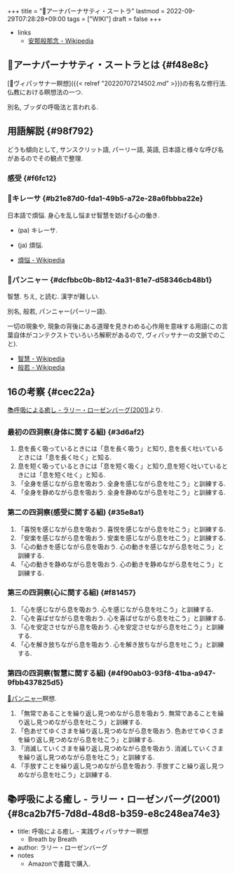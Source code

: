 +++
title = "📝アーナパーナサティ・スートラ"
lastmod = 2022-09-29T07:28:28+09:00
tags = ["WIKI"]
draft = false
+++

-   links
    -   [安那般那念 - Wikipedia](https://ja.wikipedia.org/wiki/%E5%AE%89%E9%82%A3%E8%88%AC%E9%82%A3%E5%BF%B5)


## 📝アーナパーナサティ・スートラとは {#f48e8c}

[📝ヴィパッサナー瞑想]({{< relref "20220707214502.md" >}})の有名な修行法. 仏教における瞑想法の一つ.

別名, ブッダの呼吸法と言われる.


## 用語解説 {#98f792}

どうも傾向として, サンスクリット語, パーリー語, 英語, 日本語と様々な呼び名があるのでその観点で整理.


### 感受 {#f6fc12}


### 📝キレーサ {#b21e87d0-fda1-49b5-a72e-28a6fbbba22e}

日本語で煩悩. 身心を乱し悩ませ智慧を妨げる心の働き.

-   (pa) キレーサ.
-   (ja) 煩悩.

-   [煩悩 - Wikipedia](https://ja.wikipedia.org/wiki/%E7%85%A9%E6%82%A9)


### 📝パンニャー {#dcfbbc0b-8b12-4a31-81e7-d58346cb48b1}

智慧. ちえ, と読む. 漢字が難しい.

別名, 般若, パンニャー(パーリー語).

一切の現象や, 現象の背後にある道理を見きわめる心作用を意味する用語(この言葉自体がコンテクストでいろいろ解釈があるので, ヴィパッサナーの文脈でのこと).

-   [智慧 - Wikipedia](https://ja.wikipedia.org/wiki/%E6%99%BA%E6%85%A7)
-   [般若 - Wikipedia](https://ja.wikipedia.org/wiki/%E8%88%AC%E8%8B%A5)


## 16の考察 {#cec22a}

[📚呼吸による癒し - ラリー・ローゼンバーグ(2001)](#8ca2b7f5-7d8d-48d8-b359-e8c248ea74e3)より.


### 最初の四洞察(身体に関する組) {#3d6af2}

1.  息を長く吸っているときには「息を長く吸う」と知り, 息を長く吐いているときには「息を長く吐く」と知る.
2.  息を短く吸っているときには「息を短く吸く」と知り,息を短く吐いているときには「息を短く吐く」と知る.
3.  「全身を感じながら息を吸おう. 全身を感じながら息を吐こう」と訓練する.
4.  「全身を静めながら息を吸おう. 全身を静めながら息を吐こう」と訓練する.


### 第二の四洞察(感受に関する組) {#35e8a1}

1.  「喜悦を感じながら息を吸おう. 喜悦を感じながら息を吐こう」と訓練する.
2.  「安楽を感じながら息を吸おう. 安楽を感じながら息を吐こう」と訓練する.
3.  「心の動きを感じながら息を吸おう. 心の動きを感じながら息を吐こう」と訓練する.
4.  「心の動きを静めながら息を吸おう. 心の動きを静めながら息を吐こう」と訓練する.


### 第三の四洞察(心に関する組) {#f81457}

1.  「心を感じながら息を吸おう. 心を感じながら息を吐こう」と訓練する.
2.  「心を喜ばせながら息を吸おう. 心を喜ばせながら息を吐こう」と訓練する.
3.  「心を安定させながら息を吸おう. 心を安定させながら息を吐こう」と訓練する.
4.  「心を解き放ちながら息を吸おう. 心を解き放ちながら息を吐こう」と訓練する.


### 第四の四洞察(智慧に関する組) {#4f90ab03-93f8-41ba-a947-9fbb437825d5}

[📝パンニャー](#dcfbbc0b-8b12-4a31-81e7-d58346cb48b1)瞑想.

1.  「無常であることを繰り返し見つめながら息を吸おう. 無常であることを繰り返し見つめながら息を吐こう」と訓練する.
2.  「色あせてゆくさまを繰り返し見つめながら息を吸おう. 色あせてゆくさまを繰り返し見つめながら息を吐こう」と訓練する.
3.  「消滅していくさまを繰り返し見つめながら息を吸おう. 消滅していくさまを繰り返し見つめながら息を吐こう」と訓練する.
4.  「手放すことを繰り返し見つめながら息を吸おう. 手放すこと繰り返し見つめながら息を吐こう」と訓練する.


## 📚呼吸による癒し - ラリー・ローゼンバーグ(2001) {#8ca2b7f5-7d8d-48d8-b359-e8c248ea74e3}

-   title: 呼吸による癒し - 実践ヴィパッサナー瞑想
    -   Breath by Breath
-   author: ラリー・ローゼンバーグ
-   notes
    -   Amazonで書籍で購入.
